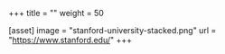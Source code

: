 +++
title = ""
weight = 50

[asset]
  image = "stanford-university-stacked.png"
  url = "https://www.stanford.edu/"
+++